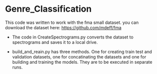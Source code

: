 # Genre_Classification

This code was written to work with the fma small dataset. you can download the dataset here: https://github.com/mdeff/fma

- The code in CreateSpectrograms.py converts the dataset to spectrograms and saves it to a local drive.

- build_and_reain.py has three methods. One for creating train test and validation datasets, one for concatinating the datasets and one for building and training the models. They are to be executed in separate runs.
